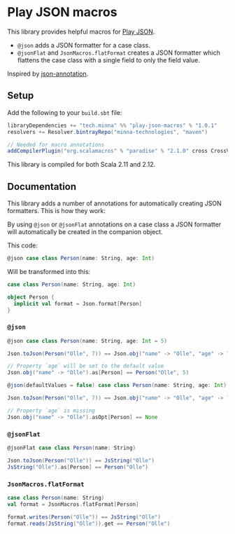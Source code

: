 # Play JSON macros

This library provides helpful macros for [Play JSON](https://github.com/playframework/play-json).

- `@json` adds a JSON formatter for a case class.
- `@jsonFlat` and `JsonMacros.flatFormat` creates a JSON formatter which flattens the case class with a single field to only the field value.

Inspired by [json-annotation](https://github.com/vital-software/json-annotation).

## Setup

Add the following to your `build.sbt` file:
```scala
libraryDependencies += "tech.minna" %% "play-json-macros" % "1.0.1"
resolvers += Resolver.bintrayRepo("minna-technologies", "maven")

// Needed for macro annotations
addCompilerPlugin("org.scalamacros" % "paradise" % "2.1.0" cross CrossVersion.full)
```

This library is compiled for both Scala 2.11 and 2.12.

## Documentation

This library adds a number of annotations for automatically creating JSON formatters. This is how they work:

By using `@json` or `@jsonFlat` annotations on a case class a JSON formatter will automatically be created in the companion object.

This code:
```scala
@json case class Person(name: String, age: Int)
```
Will be transformed into this:
```scala
case class Person(name: String, age: Int)

object Person {
  implicit val format = Json.format[Person]
}
```

### `@json`

```scala
@json case class Person(name: String, age: Int = 5)

Json.toJson(Person("Olle", 7)) == Json.obj("name" -> "Olle", "age" -> 7)

// Property `age` will be set to the default value
Json.obj("name" -> "Olle").as[Person] == Person("Olle", 5)
```

```scala
@json(defaultValues = false) case class Person(name: String, age: Int)

Json.toJson(Person("Olle", 7)) == Json.obj("name" -> "Olle", "age" -> 7)

// Property `age` is missing
Json.obj("name" -> "Olle").asOpt[Person] == None
```

### `@jsonFlat`

```scala
@jsonFlat case class Person(name: String)

Json.toJson(Person("Olle")) == JsString("Olle")
JsString("Olle").as[Person] == Person("Olle")
```

### `JsonMacros.flatFormat`

```scala
case class Person(name: String)
val format = JsonMacros.flatFormat[Person]

format.writes(Person("Olle")) == JsString("Olle")
format.reads(JsString("Olle")).get == Person("Olle")
```
